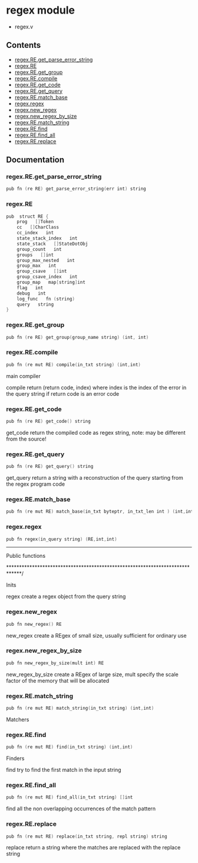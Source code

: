 # regex module
- regex.v
## Contents
- [regex.RE.get_parse_error_string](#regexreget_parse_error_string)
- [regex.RE](#regexre)
- [regex.RE.get_group](#regexreget_group)
- [regex.RE.compile](#regexrecompile)
- [regex.RE.get_code](#regexreget_code)
- [regex.RE.get_query](#regexreget_query)
- [regex.RE.match_base](#regexrematch_base)
- [regex.regex](#regexregex)
- [regex.new_regex](#regexnew_regex)
- [regex.new_regex_by_size](#regexnew_regex_by_size)
- [regex.RE.match_string](#regexrematch_string)
- [regex.RE.find](#regexrefind)
- [regex.RE.find_all](#regexrefind_all)
- [regex.RE.replace](#regexrereplace)

## Documentation
### regex.RE.get_parse_error_string
```v
pub fn (re RE) get_parse_error_string(err int) string
```
### regex.RE
```v
pub  struct RE {
    prog   []Token
    cc   []CharClass
    cc_index   int
    state_stack_index   int
    state_stack   []StateDotObj
    group_count   int
    groups   []int
    group_max_nested   int
    group_max   int
    group_csave   []int
    group_csave_index   int
    group_map   map[string]int
    flag   int
    debug   int
    log_func   fn (string)
    query   string
}
```
### regex.RE.get_group
```v
pub fn (re RE) get_group(group_name string) (int, int)
```
### regex.RE.compile
```v
pub fn (re mut RE) compile(in_txt string) (int,int)
```
main compiler 
 
compile return (return code, index) where index is the index of the error in the query string if return code is an error code

### regex.RE.get_code
```v
pub fn (re RE) get_code() string
```
get_code return the compiled code as regex string, note: may be different from the source!

### regex.RE.get_query
```v
pub fn (re RE) get_query() string
```
get_query return a string with a reconstruction of the query starting from the regex program code

### regex.RE.match_base
```v
pub fn (re mut RE) match_base(in_txt byteptr, in_txt_len int ) (int,int)
```
### regex.regex
```v
pub fn regex(in_query string) (RE,int,int)
```
**************************************************************************** 
 
 Public functions 
 
*****************************************************************************/ 
 
Inits 
 
regex create a regex object from the query string

### regex.new_regex
```v
pub fn new_regex() RE
```
new_regex create a REgex of small size, usually sufficient for ordinary use

### regex.new_regex_by_size
```v
pub fn new_regex_by_size(mult int) RE
```
new_regex_by_size create a REgex of large size, mult specify the scale factor of the memory that will be allocated

### regex.RE.match_string
```v
pub fn (re mut RE) match_string(in_txt string) (int,int)
```
Matchers

### regex.RE.find
```v
pub fn (re mut RE) find(in_txt string) (int,int)
```
Finders 
 
find try to find the first match in the input string

### regex.RE.find_all
```v
pub fn (re mut RE) find_all(in_txt string) []int
```
find all the non overlapping occurrences of the match pattern

### regex.RE.replace
```v
pub fn (re mut RE) replace(in_txt string, repl string) string
```
replace return a string where the matches are replaced with the replace string
